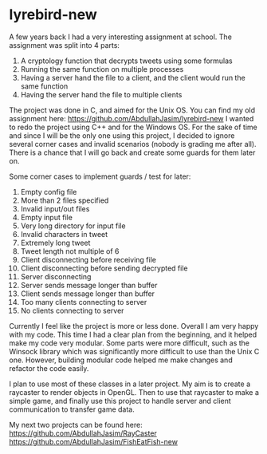 # lyrebird-new

A few years back I had a very interesting assignment at school. The assignment was split into 4 parts:
1. A cryptology function that decrypts tweets using some formulas
2. Running the same function on multiple processes
3. Having a server hand the file to a client, and the client would run the same function
4. Having the server hand the file to multiple clients

The project was done in C, and aimed for the Unix OS. You can find my old assignment here: https://github.com/AbdullahJasim/lyrebird-new
I wanted to redo the project using C++ and for the Windows OS. For the sake of time and since I will be the only one using this project, I decided to ignore several corner cases and invalid scenarios (nobody is grading me after all). There is a chance that I will go back and create some guards for them later on.

Some corner cases to implement guards / test for later:
1. Empty config file
2. More than 2 files specified
3. Invalid input/out files
4. Empty input file
5. Very long directory for input file
6. Invalid characters in tweet
7. Extremely long tweet
8. Tweet length not multiple of 6
9. Client disconnecting before receiving file
10. Client disconnecting before sending decrypted file
11. Server disconnecting
12. Server sends message longer than buffer
13. Client sends message longer than buffer
14. Too many clients connecting to server
15. No clients connecting to server

Currently I feel like the project is more or less done. Overall I am very happy with my code. This time I had a clear plan from the
beginning, and it helped make my code very modular. Some parts were more difficult, such as the Winsock library which was significantly 
more difficult to use than the Unix C one. However, building modular code helped me make changes and refactor the code easily.

I plan to use most of these classes in a later project. My aim is to create a raycaster to render objects in OpenGL. Then to use
that raycaster to make a simple game, and finally use this project to handle server and client communication to transfer game data.

My next two projects can be found here:
https://github.com/AbdullahJasim/RayCaster
https://github.com/AbdullahJasim/FishEatFish-new
